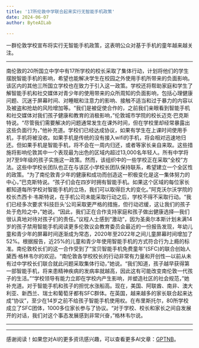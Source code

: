```yaml
---
title: '17所伦敦中学联合起来实行无智能手机政策'
date: 2024-06-07
author: ByteAILab

---
```


一群伦敦学校宣布将实行无智能手机政策，这表明公众对基于手机的童年越来越关注。

---
南伦敦的20所国立中学中有17所学校的校长采取了集体行动，计划将他们的学生摆脱智能手机的影响，希望也能解决学生在校园之外使用手机所带来的负面影响。该区内的其他三所国立学校也在致力于引入这一政策。学校还将帮助家庭和学生了解智能手机和社交媒体对青少年的使用带来的众所周知的负面影响，包括心理健康问题、沉迷于屏幕时间、对睡眠和注意力的影响、接触不适当和过于暴力的内容以及被盗和抢劫的风险增加等。“我们是被促使合作的，之前我们亲眼看到智能手机和社交媒体对我们孩子健康和教育的消极影响，”伦敦城市学院的校长迈克·巴克斯特说。“尽管我们需要解决的问题通常发生在课外时间，但在学校里却经常暴露出这些负面行为，”他补充道。学校们已经达成协议，如果有学生在上课时间使用手机，手机将被没收。如果手机是传统的没有接入wifi的手机，将会相对迅速地归还。但如果手机是智能手机，将不会在一周内归还，或者等家长亲自来取。这些措施将影响伦敦其中一个表现最为出色的区域内超过13,000名年轻人。所有中学将对7至9年级的孩子实施这一政策。然而，该组织中的一些学校正在采取“全校”方法。这些中学校长团队也正在与该区小学校长团队保持联系，希望建立一个全区性的政策。“为了南伦敦青少年的健康和成功而创造这一积极变化是这一集体努力的中心，”巴克斯特说。“孩子们会在四岁时拥有智能手机。如果这个区域的每位家长都知道每所学校对智能手机的立场，我们可以取得巨大的变化。”阿克沃尔沃学院的校长杰西卡·韦斯特说，在手机公司未能采取行动之后，学校不得不采取行动。“我们已经多次要求‘科技巨头’公司采取更严格的措施，但行动迟缓，这让我们的孩子处于危险之中，”她说。“因此，我们正在合作支持家庭和孩子做出健康选择—我们很认真地对待对孩子们的责任。”议程人士感到“激动”，因为圣奥尔本斯计划未满14岁的孩子禁用智能手机阅读更多伦敦议会教育委员会最近的一份报告发现，年幼儿童和青少年的屏幕时间逐渐成为常态，2020年至2022年之间儿童屏幕时间增加了52%。根据报告，近25%的儿童和青少年使用智能手机的方式符合行为上瘾的标准。南伦敦校长们的这一合作受到了“宝贝智能手机免费童年”(SFC)的联合创始人黛西·格林韦尔的欢迎。“南伦敦各学校校长的行动非常有力量和开创性—以前从未有过中学校长们联合就此问题采取集体行动，”她说。“我们知道，孩子越早获得第一部智能手机，将来患精神疾病的发病率就越高，因此这有可能改变南伦敦一代孩子的生活。”“学校领导有能力立即在学校内产生影响，并塑造社区的社会规范，”她补充道。对于智能手机和孩子的担忧水涨船高。现在，美国、阿联酋、南非、澳大利亚、新西兰、瑞士和葡萄牙都有SFC群体。在英国，越来越多的家长联合起来达成“协议”，至少在14岁之前不给孩子智能手机使用权。在布里斯托尔，80所学校成立了SFC团体，1000多位家长参与了协议。“对于学校、校长和家长之间自发展开的对话，我们对这个事态发展感到非常兴奋，”格林韦尔说。

---
---
感谢阅读！如果您对AI的更多资讯感兴趣，可以查看更多AI文章：[GPTNB](https://gptnb.com)。
